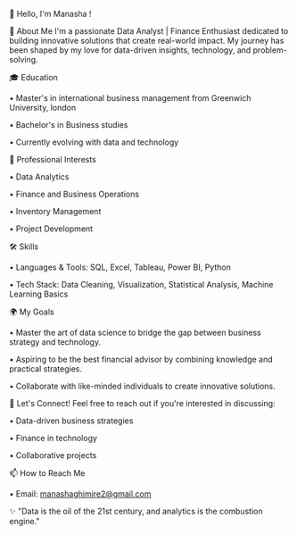 👋 Hello, I'm Manasha !

🌟 About Me
I'm a passionate Data Analyst | Finance Enthusiast dedicated to building innovative solutions that create real-world impact. 
My journey has been shaped by my love for data-driven insights, technology, and problem-solving.

🎓 Education

•	Master's in international business management  from Greenwich University, london

•	Bachelor's in Business studies

•	Currently evolving with data and technology



💼 Professional Interests

•	Data Analytics

•	Finance and Business Operations

•	Inventory Management

•	Project Development



🛠️ Skills

•	Languages & Tools: SQL, Excel, Tableau, Power BI, Python

•	Tech Stack: Data Cleaning, Visualization, Statistical Analysis, Machine Learning Basics



🌍 My Goals

•	Master the art of data science to bridge the gap between business strategy and technology. 

•	Aspiring to be the best financial advisor by combining knowledge and practical strategies. 

•	Collaborate with like-minded individuals to create innovative solutions.


💬 Let's Connect!
Feel free to reach out if you're interested in discussing:

•	Data-driven business strategies

•	Finance in technology

•	Collaborative projects


📫 How to Reach Me

•	Email: manashaghimire2@gmail.com


✨ "Data is the oil of the 21st century, and analytics is the combustion engine."



